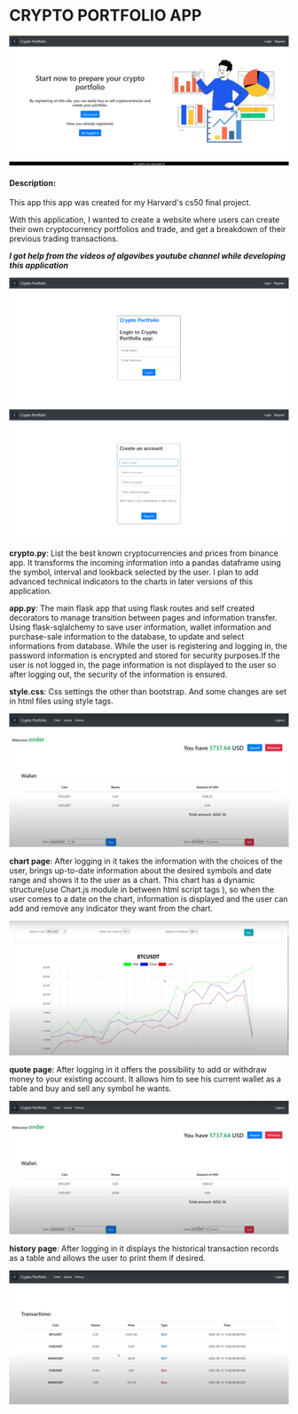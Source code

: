 # CRYPTO PORTFOLIO APP


![appearence of main page][1]



#### Description:

This app this app was created for my Harvard's cs50 final project.

With this application, I wanted to create a website where users can create 
their own cryptocurrency portfolios and trade, 
and get a breakdown of their previous trading transactions. 

***I got help from the videos of algovibes youtube channel while developing this application***


![login][2]  ![register][3]


**crypto.py**: List the best known cryptocurrencies and prices from binance app. It transforms the incoming information into a pandas dataframe using the symbol, interval and lookback selected by the user. I plan to add advanced technical indicators to the charts in later versions of this application.

**app.py**: The main flask app that using flask routes and self created decorators to manage transition between pages and information transfer. Using flask-sqlalchemy to save user information, wallet information and purchase-sale information to the database, to update and select informations from database. While the user is registering and logging in, the password information is encrypted and stored for security purposes.If the user is not logged in, the page information is not displayed to the user so after logging out, the security of the information is ensured.

**style.css**: Css settings the other than bootstrap. And some changes are set in html files using style tags.


![apperance of main page][4]


**chart page**: After logging in it takes the information with the choices of the user, brings up-to-date information about the desired symbols and date range and shows it to the user as a chart. This chart has a dynamic structure(use Chart.js module in between html script tags ), so when the user comes to a date on the chart, information is displayed and the user can add and remove any indicator they want from the chart.


![chart][6]


**quote page**: After logging in it offers the possibility to add or withdraw money to your existing account. It allows him to see his current wallet as a table and buy and sell any symbol he wants.


![apperance of main page][4]


**history page**: After logging in it displays the historical transaction records as a table and allows the user to print them if desired.


![history page][5]

[1]: https://raw.githubusercontent.com/ondersabahat/cs50_Final_Project-Crypto-App/master/static/images/screenshots/homePage.png
[2]: https://raw.githubusercontent.com/ondersabahat/cs50_Final_Project-Crypto-App/master/static/images/screenshots/login.png
[3]: https://raw.githubusercontent.com/ondersabahat/cs50_Final_Project-Crypto-App/master/static/images/screenshots/register.png
[4]: https://raw.githubusercontent.com/ondersabahat/cs50_Final_Project-Crypto-App/master/static/images/screenshots/mainPage2.png
[5]: https://raw.githubusercontent.com/ondersabahat/cs50_Final_Project-Crypto-App/master/static/images/screenshots/history.png
[6]: https://raw.githubusercontent.com/ondersabahat/cs50_Final_Project-Crypto-App/master/static/images/screenshots/chart.png
